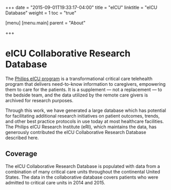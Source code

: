 +++
date = "2015-09-01T19:33:17-04:00"
title = "eICU"
linktitle = "eICU Database"
weight = 1
toc = "true"

[menu]
  [menu.main]
    parent = "About"

+++

# eICU Collaborative Research Database 

The [Philips eICU program](http://www.usa.philips.com/healthcare/product/HCNOCTN503/eicu-program-telehealth-for-the-intensive-care-unit) is a transformational critical care telehealth program that delivers need-to-know information to caregivers, empowering them to care for the patients. It is a supplement — not a replacement — to the bedside team, and the data utilized by the remote care givers is archived for research purposes. 

Through this work, we have generated a large database which has potential for facilitating additional research initiatives on patient outcomes, trends, and other best practice protocols in use today at most healthcare facilities. The Philips eICU Research Institute (eRI), which maintains the data, has generously contributed the eICU Collaborative Research Database described here.

## Coverage

The eICU Collaborative Research Database is populated with data from a combination of many critical care units throughout the continental United States. The data in the collaborative database covers patients who were admitted to critical care units in 2014 and 2015.
